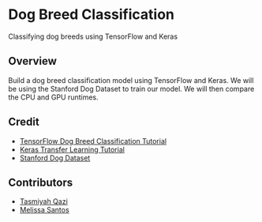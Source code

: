 # Dog Breed Classification
Classifying dog breeds using TensorFlow and Keras

## Overview
Build a dog breed classification model using TensorFlow and Keras. We will be using the Stanford Dog Dataset to train our model. We will then compare the CPU and GPU runtimes.

## Credit
 + [TensorFlow Dog Breed Classification Tutorial](https://medium.com/nanonets/how-to-easily-build-a-dog-breed-image-classification-model-2fd214419cde)
 + [Keras Transfer Learning Tutorial]()
 + [Stanford Dog Dataset](http://vision.stanford.edu/aditya86/ImageNetDogs/main.html)

## Contributors
 + [Tasmiyah Qazi](https://github.com/tqazi002)
 + [Melissa Santos](https://github.com/melsantos)
